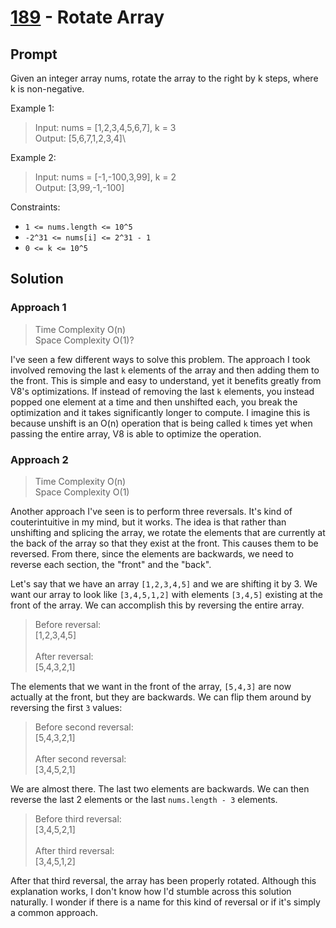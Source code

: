 # [189](https://leetcode.com/problems/rotate-array) - Rotate Array

## Prompt

Given an integer array nums, rotate the array to the right by k steps, where k
is non-negative.

Example 1:

> Input: nums = [1,2,3,4,5,6,7], k = 3\
> Output: [5,6,7,1,2,3,4]\

Example 2:

> Input: nums = [-1,-100,3,99], k = 2\
> Output: [3,99,-1,-100]

Constraints:

- `1 <= nums.length <= 10^5`
- `-2^31 <= nums[i] <= 2^31 - 1`
- `0 <= k <= 10^5`

## Solution

### Approach 1

> Time Complexity O(n)\
> Space Complexity O(1)?

I've seen a few different ways to solve this problem. The approach I took
involved removing the last `k` elements of the array and then adding them to the
front. This is simple and easy to understand, yet it benefits greatly from V8's
optimizations. If instead of removing the last `k` elements, you instead popped
one element at a time and then unshifted each, you break the optimization and it
takes significantly longer to compute. I imagine this is because unshift is an
O(n) operation that is being called `k` times yet when passing the entire array,
V8 is able to optimize the operation.

### Approach 2

> Time Complexity O(n)\
> Space Complexity O(1)

Another approach I've seen is to perform three reversals. It's kind of
couterintuitive in my mind, but it works. The idea is that rather than
unshifting and splicing the array, we rotate the elements that are currently at
the back of the array so that they exist at the front. This causes them to be
reversed. From there, since the elements are backwards, we need to reverse each
section, the "front" and the "back".

Let's say that we have an array `[1,2,3,4,5]` and we are shifting it by 3. We
want our array to look like `[3,4,5,1,2]` with elements `[3,4,5]` existing at the
front of the array. We can accomplish this by reversing the entire array.

> Before reversal:\
> [1,2,3,4,5]\
> \
> After reversal:\
> [5,4,3,2,1]

The elements that we want in the front of the array, `[5,4,3]` are now actually
at the front, but they are backwards. We can flip them around by reversing the
first `3` values:

> Before second reversal:\
> [5,4,3,2,1]\
> \
> After second reversal:\
> [3,4,5,2,1]

We are almost there. The last two elements are backwards. We can then reverse
the last 2 elements or the last `nums.length - 3` elements.

> Before third reversal:\
> [3,4,5,2,1]\
> \
> After third reversal:\
> [3,4,5,1,2]

After that third reversal, the array has been properly rotated. Although
this explanation works, I don't know how I'd stumble across this solution
naturally. I wonder if there is a name for this kind of reversal or if it's
simply a common approach.
